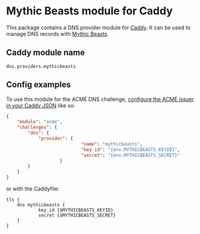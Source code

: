 # Mythic Beasts module for Caddy

This package contains a DNS provider module for [Caddy](https://github.com/caddyserver/caddy). It can be used to manage DNS records with [Mythic Beasts](https://www.mythic-beasts.com).

## Caddy module name

```
dns.providers.mythicbeasts
```

## Config examples

To use this module for the ACME DNS challenge, [configure the ACME issuer in your Caddy JSON](https://caddyserver.com/docs/json/apps/tls/automation/policies/issuer/acme/) like so:

```json
{
    "module": "acme",
    "challenges": {
        "dns": {
            "provider": {
                            "name": "mythicbeasts",
                            "key_id": "{env.MYTHICBEASTS_KEYID}",
                            "secret": "{env.MYTHICBEASTS_SECRET}"
            		}
		}
	}
}
```

or with the Caddyfile:

```
tls {
	dns mythicbeasts {
            key_id {$MYTHICBEASTS_KEYID}
            secret {$MYTHICBEASTS_SECRET}
    }
}
```
